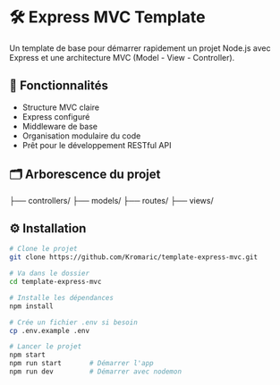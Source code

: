 # 🛠️ Express MVC Template

Un template de base pour démarrer rapidement un projet Node.js avec Express et une architecture MVC (Model - View - Controller).

## 🚀 Fonctionnalités

- Structure MVC claire
- Express configuré
- Middleware de base
- Organisation modulaire du code
- Prêt pour le développement RESTful API

## 🗂️ Arborescence du projet

├── controllers/ 
├── models/ 
├── routes/ 
├── views/ 




## ⚙️ Installation

```bash
# Clone le projet
git clone https://github.com/Kromaric/template-express-mvc.git

# Va dans le dossier
cd template-express-mvc

# Installe les dépendances
npm install

# Crée un fichier .env si besoin
cp .env.example .env

# Lancer le projet
npm start
npm run start       # Démarrer l'app
npm run dev         # Démarrer avec nodemon